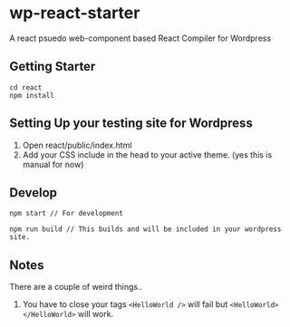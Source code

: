 # wp-react-starter
A react psuedo web-component based React Compiler for Wordpress


## Getting Starter
```
cd react
npm install
```


## Setting Up your testing site for Wordpress
1. Open react/public/index.html
2. Add your CSS include in the head to your active theme. (yes this is manual for now)


## Develop
```
npm start // For development

npm run build // This builds and will be included in your wordpress site.
```

## Notes
There are a couple of weird things..
1. You have to close your tags `<HelloWorld />` will fail but `<HelloWorld></HelloWorld>` will work.
